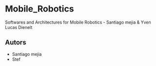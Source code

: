 # Mobile_Robotics

Softwares and Architectures for Mobile Robotics - Santiago mejia &amp; Yven Lucas Dienelt

## Autors

- Santiago mejia
- Stef
